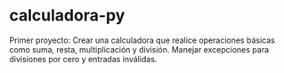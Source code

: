 # calculadora-py

Primer proyecto:  Crear una calculadora que realice operaciones básicas como suma, resta, multiplicación y división. Manejar excepciones para divisiones por cero y entradas inválidas.
